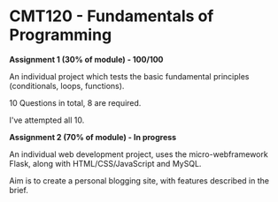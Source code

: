 # CMT120 - Fundamentals of Programming

**Assignment 1 (30% of module) - 100/100**

An individual project which tests the basic fundamental principles (conditionals, loops, functions).

10 Questions in total, 8 are required.

I've attempted all 10.

**Assignment 2 (70% of module) - In progress**

An individual web development project, uses the micro-webframework Flask, along with HTML/CSS/JavaScript and MySQL.

Aim is to create a personal blogging site, with features described in the brief.